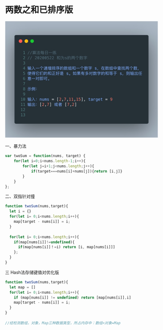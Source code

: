 # 两数之和已排序版
![image-20200522131146257](./img/image-20200522131146257.png)



一、暴力法

```javascript
var twoSum = function(nums, target) {
    for(let i=0;i<nums.length-1;i++){
        for(let j=i+1;j<nums.length;j++){
            if(target===nums[i]+nums[j]){return [i,j]}
        }
    }
};
```

二、双指针对撞

```js
function twoSum(nums,target){
  let i = {}
  for(let i= 0;i<nums.length;i++){
    map[target - nums[i]] = i;
  }

  for(let i= 0;i<nums.length;i++){
    if(map[nums[i]]!=undefined){
      if(map[nums[i]]！=i) return [i, map[nums[i]]]
    };
  }
}
```

三 Hash法存储键值对优化版  

```js
function twoSum(nums,target){
  let map = []
  for(let i= 0;i<nums.length;i++){
    if (map[nums[i]] != undefined) return [map[nums[i]],i]
    map[target - nums[i]] = i;
  }
}

//经检测数组，对象，Map三种数据类型，所占内存中：数组<对象=Map
```

